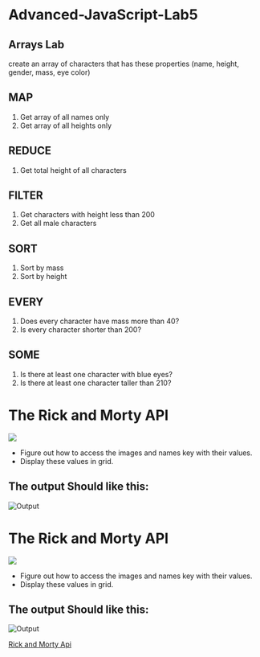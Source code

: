 # Advanced-JavaScript-Lab5
## Arrays Lab

create an array of characters that has these properties (name, height, gender, mass, eye color) 

## MAP
1. Get array of all names only
2. Get array of all heights only


## REDUCE
1. Get total height of all characters

## FILTER
1. Get characters with height less than 200
2. Get all male characters


## SORT
1. Sort by mass
2. Sort by height


## EVERY
1. Does every character have mass more than 40?
2. Is every character shorter than 200?

## SOME
1. Is there at least one character with blue eyes?
2. Is there at least one character taller than 210?


# The Rick and Morty API
<img src="giphy.gif">

- Figure out how to access the images and names key with their values.
- Display these values in grid.


## The output Should like this:
![Output](JSON-lab-output.png)

# The Rick and Morty API

<img src="giphy.gif">

- Figure out how to access the images and names key with their values.
- Display these values in grid.


## The output Should like this:
![Output](JSON-lab-output.png)

[Rick and Morty Api](https://rickandmortyapi.com/documentation/#rest)
